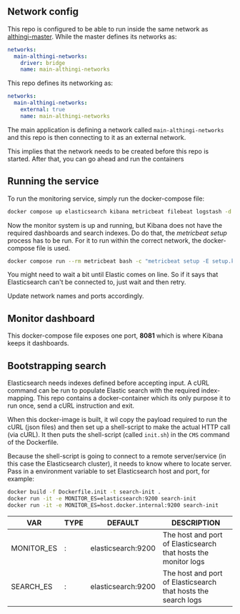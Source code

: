 ## Network config
This repo is configured to be able to run inside the same network as [althingi-master](althingi-master). While the master defines its networks as:
```yml
networks:
  main-althingi-networks:
    driver: bridge
    name: main-althingi-networks
```

This repo defines its networking as:
```yml
networks:
  main-althingi-networks:
    external: true
    name: main-althingi-networks
```
The main application is defining a network called `main-althingi-networks` and this repo is then connecting to it as an external network.

This implies that the network needs to be created before this repo is started. After that, you can go ahead and run the containers

## Running the service
To run the monitoring service, simply run the docker-compose file:

```sh
docker compose up elasticsearch kibana metricbeat filebeat logstash -d
```

Now the monitor system is up and running, but Kibana does not have the required dashboards and search indexes. Do do that, the _metricbeat setup_ process has to be run. For it to run within the correct network, the docker-compose file is used.

```sh
docker compose run --rm metricbeat bash -c "metricbeat setup -E setup.kibana.host=kibana:5601 -E output.elasticsearch.hosts=[\"elasticsearch:9200\"]"
```

You might need to wait a bit until Elastic comes on line. So if it says that Elasticsearch can't be connected to, just wait and then retry.

Update network names and ports accordingly.

## Monitor dashboard
This docker-compose file exposes one port, **8081** which is where Kibana keeps it dashboards.


## Bootstrapping search
Elasticsearch needs indexes defined before accepting input. A cURL command can be run to populate Elastic search with the required index-mapping. This repo contains a docker-container which its only purpose it to run once, send a cURL instruction and exit.

When this docker-image is built, it wil copy the payload required to run the cURL (json files) and then set up a shell-script to make the actual HTTP call (via cURL). It then puts the shell-script (called `init.sh`) in the `CMS` command of the Dockerfile.

Because the shell-script is going to connect to a remote server/service (in this case the Elasticsearch cluster), it needs to know where to locate server. Pass in a environment variable to set Elasticsearch host and port, for example:

```sh
docker build -f Dockerfile.init -t search-init .
docker run -it -e MONITOR_ES=elasticsearch:9200 search-init
docker run -it -e MONITOR_ES=host.docker.internal:9200 search-init
```

| VAR        | TYPE           | DEFAULT             | DESCRIPTION                                                    |
| ---------- | -------------- | ------------------- | -------------------------------------------------------------- |
| MONITOR_ES | <host>:<port>  | elasticsearch:9200  | The host and port of Elasticsearch that hosts the monitor logs |
| SEARCH_ES  | <host>:<port>  | elasticsearch:9200  | The host and port of Elasticsearch that hosts the search logs  |